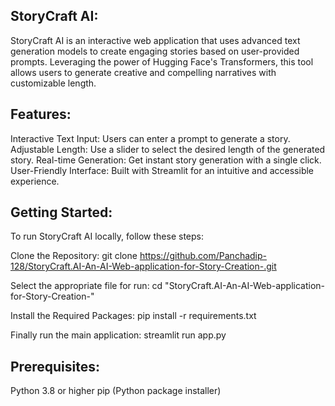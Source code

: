StoryCraft AI:
--------------
StoryCraft AI is an interactive web application that uses advanced text generation models to create engaging stories based on user-provided prompts. Leveraging the power of Hugging Face's Transformers, this tool allows users to generate creative and compelling narratives with customizable length.

Features:
---------
Interactive Text Input: Users can enter a prompt to generate a story.
Adjustable Length: Use a slider to select the desired length of the generated story.
Real-time Generation: Get instant story generation with a single click.
User-Friendly Interface: Built with Streamlit for an intuitive and accessible experience.

Getting Started:
----------------

To run StoryCraft AI locally, follow these steps:

Clone the Repository:
git clone https://github.com/Panchadip-128/StoryCraft.AI-An-AI-Web-application-for-Story-Creation-.git

Select the appropriate file for run:
cd "StoryCraft.AI-An-AI-Web-application-for-Story-Creation-"

Install the Required Packages:
pip install -r requirements.txt

Finally run the main application:
streamlit run app.py

Prerequisites:
--------------
Python 3.8 or higher
pip (Python package installer)
